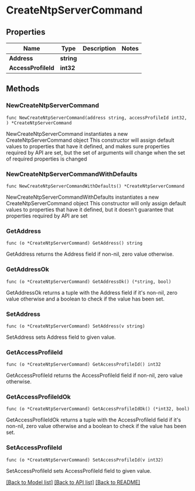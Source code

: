 # CreateNtpServerCommand

## Properties

Name | Type | Description | Notes
------------ | ------------- | ------------- | -------------
**Address** | **string** |  | 
**AccessProfileId** | **int32** |  | 

## Methods

### NewCreateNtpServerCommand

`func NewCreateNtpServerCommand(address string, accessProfileId int32, ) *CreateNtpServerCommand`

NewCreateNtpServerCommand instantiates a new CreateNtpServerCommand object
This constructor will assign default values to properties that have it defined,
and makes sure properties required by API are set, but the set of arguments
will change when the set of required properties is changed

### NewCreateNtpServerCommandWithDefaults

`func NewCreateNtpServerCommandWithDefaults() *CreateNtpServerCommand`

NewCreateNtpServerCommandWithDefaults instantiates a new CreateNtpServerCommand object
This constructor will only assign default values to properties that have it defined,
but it doesn't guarantee that properties required by API are set

### GetAddress

`func (o *CreateNtpServerCommand) GetAddress() string`

GetAddress returns the Address field if non-nil, zero value otherwise.

### GetAddressOk

`func (o *CreateNtpServerCommand) GetAddressOk() (*string, bool)`

GetAddressOk returns a tuple with the Address field if it's non-nil, zero value otherwise
and a boolean to check if the value has been set.

### SetAddress

`func (o *CreateNtpServerCommand) SetAddress(v string)`

SetAddress sets Address field to given value.


### GetAccessProfileId

`func (o *CreateNtpServerCommand) GetAccessProfileId() int32`

GetAccessProfileId returns the AccessProfileId field if non-nil, zero value otherwise.

### GetAccessProfileIdOk

`func (o *CreateNtpServerCommand) GetAccessProfileIdOk() (*int32, bool)`

GetAccessProfileIdOk returns a tuple with the AccessProfileId field if it's non-nil, zero value otherwise
and a boolean to check if the value has been set.

### SetAccessProfileId

`func (o *CreateNtpServerCommand) SetAccessProfileId(v int32)`

SetAccessProfileId sets AccessProfileId field to given value.



[[Back to Model list]](../README.md#documentation-for-models) [[Back to API list]](../README.md#documentation-for-api-endpoints) [[Back to README]](../README.md)



